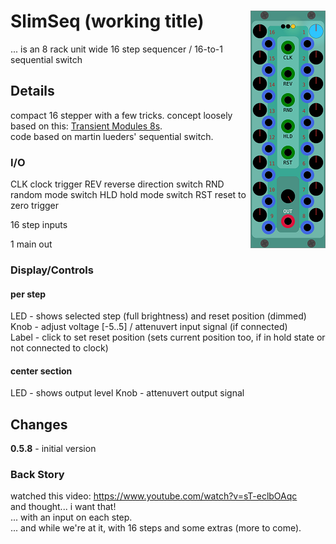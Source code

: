 # SlimSeq (working title) <img align="right" src="images/slimseq_100.png">
... is an 8 rack unit wide 16 step sequencer / 16-to-1 sequential switch  


## Details
compact 16 stepper with a few tricks.
concept loosely based on this: [Transient Modules 8s](http://transientmodules.com/8s).  
code based on martin lueders' sequential switch.  

### I/O
CLK clock trigger
REV reverse direction switch
RND random mode switch
HLD hold mode switch
RST reset to zero trigger

16 step inputs

1 main out

### Display/Controls

#### per step
LED - shows selected step (full brightness) and reset position (dimmed)  
  Knob - adjust voltage [-5..5] / attenuvert input signal (if connected)  
Label - click to set reset position (sets current position too, if in hold state or not connected to clock)  

#### center section
LED - shows output level
  Knob - attenuvert output signal


## Changes
__0.5.8__ - initial version  

### Back Story
watched this video: https://www.youtube.com/watch?v=sT-eclbOAqc  
and thought... i want that!  
... with an input on each step.  
... and while we're at it, with 16 steps and some extras (more to come).